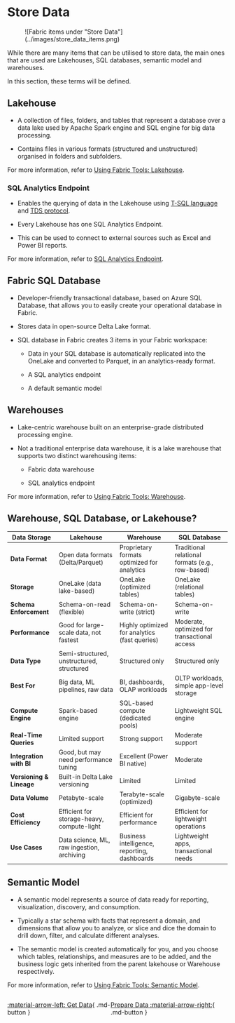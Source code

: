 # Store Data

<figure markdown="span">
  ![Fabric items under "Store Data"](../images/store_data_items.png)
</figure>

While there are many items that can be utilised to store data, the main ones that are used are Lakehouses, SQL databases, semantic model and warehouses.

In this section, these terms will be defined.

## Lakehouse

- A collection of files, folders, and tables that represent a database over a data lake used by Apache Spark engine and SQL engine for big data processing.

- Contains files in various formats (structured and unstructured) organised in folders and subfolders.

For more information, refer to [Using Fabric Tools: Lakehouse](../fabric_tools/lakehouse.md).

### SQL Analytics Endpoint

- Enables the querying of data in the Lakehouse using [T-SQL language](https://learn.microsoft.com/en-us/sql/t-sql/language-reference?view=sql-server-ver16) and [TDS protocol](https://learn.microsoft.com/en-us/openspecs/windows_protocols/ms-tds/b46a581a-39de-4745-b076-ec4dbb7d13ec).

- Every Lakehouse has one SQL Analytics Endpoint.

- This can be used to connect to external sources such as Excel and Power BI reports.

For more information, refer to [SQL Analytics Endpoint](../fabric_tools/sql_endpoint.md).

## Fabric SQL Database

- Developer-friendly transactional database, based on Azure SQL Database, that allows you to easily create your operational database in Fabric.

- Stores data in open-source Delta Lake format.

- SQL database in Fabric creates 3 items in your Fabric workspace:

    - Data in your SQL database is automatically replicated into the OneLake and converted to Parquet, in an analytics-ready format.

    - A SQL analytics endpoint

    - A default semantic model

## Warehouses

- Lake-centric warehouse built on an enterprise-grade distributed processing engine.

- Not a traditional enterprise data warehouse, it is a lake warehouse that supports two distinct warehousing items:

    - Fabric data warehouse

    - SQL analytics endpoint

For more information, refer to [Using Fabric Tools: Warehouse](../fabric_tools/warehouse.md).

## Warehouse, SQL Database, or Lakehouse?

| Data Storage         | **Lakehouse**                              | **Warehouse**                                | **SQL Database**                             |
|--------------------------|--------------------------------------------|-----------------------------------------------|-----------------------------------------------|
| **Data Format**          | Open data formats (Delta/Parquet)          | Proprietary formats optimized for analytics   | Traditional relational formats (e.g., row-based) |
| **Storage**              | OneLake (data lake-based)                  | OneLake (optimized tables)                    | OneLake (relational tables)                   |
| **Schema Enforcement**   | Schema-on-read (flexible)                  | Schema-on-write (strict)                      | Schema-on-write                               |
| **Performance**          | Good for large-scale data, not fastest     | Highly optimized for analytics (fast queries) | Moderate, optimized for transactional access  |
| **Data Type**            | Semi-structured, unstructured, structured  | Structured only                               | Structured only                               |
| **Best For**             | Big data, ML pipelines, raw data           | BI, dashboards, OLAP workloads                | OLTP workloads, simple app-level storage      |
| **Compute Engine**       | Spark-based engine                         | SQL-based compute (dedicated pools)           | Lightweight SQL engine                        |
| **Real-Time Queries**    | Limited support                            | Strong support                                | Moderate support                              |
| **Integration with BI**  | Good, but may need performance tuning      | Excellent (Power BI native)                   | Moderate                                      |
| **Versioning & Lineage**| Built-in Delta Lake versioning             | Limited                                       | Limited                                       |
| **Data Volume**          | Petabyte-scale                             | Terabyte-scale (optimized)                    | Gigabyte-scale                                |
| **Cost Efficiency**      | Efficient for storage-heavy, compute-light | Efficient for performance                     | Efficient for lightweight operations          |
| **Use Cases**            | Data science, ML, raw ingestion, archiving| Business intelligence, reporting, dashboards  | Lightweight apps, transactional needs         |

## Semantic Model

- A semantic model represents a source of data ready for reporting, visualization, discovery, and consumption.

- Typically a star schema with facts that represent a domain, and dimensions that allow you to analyze, or slice and dice the domain to drill down, filter, and calculate different analyses.

- The semantic model is created automatically for you, and you choose which tables, relationships, and measures are to be added, and the business logic gets inherited from the parent lakehouse or Warehouse respectively.

For more information, refer to [Using Fabric Tools: Semantic Model](../fabric_tools/semantic_model.md).

<div style="display: flex; justify-content: space-between;" markdown="1">

[:material-arrow-left: Get Data](./get_data.md){ .md-button }

[Prepare Data :material-arrow-right:](./prepare_data.md){ .md-button }

</div>
